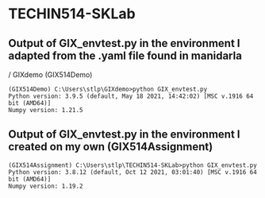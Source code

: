 # TECHIN514-SKLab


## Output of GIX_envtest.py in the environment I adapted from the .yaml file found in manidarla
/ GIXdemo (GIX514Demo)

```
(GIX514Demo) C:\Users\stlp\GIXdemo>python GIX_envtest.py
Python version: 3.9.5 (default, May 18 2021, 14:42:02) [MSC v.1916 64 bit (AMD64)]
Numpy version: 1.21.5
```

## Output of GIX_envtest.py in the environment I created on my own (GIX514Assignment)

```
(GIX514Assignment) C:\Users\stlp\TECHIN514-SKLab>python GIX_envtest.py
Python version: 3.8.12 (default, Oct 12 2021, 03:01:40) [MSC v.1916 64 bit (AMD64)]
Numpy version: 1.19.2
```